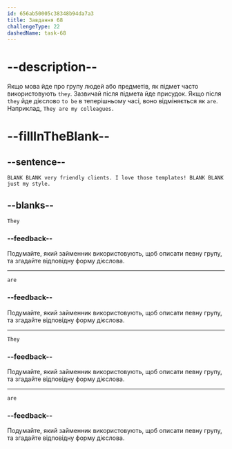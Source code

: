 ```yaml
---
id: 656ab50005c38348b94da7a3
title: Завдання 68
challengeType: 22
dashedName: task-68
---
```


# --description--

Якщо мова йде про групу людей або предметів, як підмет часто використовують `they`. Зазвичай після підмета йде присудок. Якщо після `they` йде дієслово `to be` в теперішньому часі, воно відміняється як `are`. Наприклад, `They are my colleagues.`

# --fillInTheBlank--

## --sentence--

`BLANK BLANK very friendly clients. I love those templates! BLANK BLANK just my style.`

## --blanks--

`They`

### --feedback--

Подумайте, який займенник використовують, щоб описати певну групу, та згадайте відповідну форму дієслова.

---

`are`

### --feedback--

Подумайте, який займенник використовують, щоб описати певну групу, та згадайте відповідну форму дієслова.

---

`They`

### --feedback--

Подумайте, який займенник використовують, щоб описати певну групу, та згадайте відповідну форму дієслова.

---

`are`

### --feedback--

Подумайте, який займенник використовують, щоб описати певну групу, та згадайте відповідну форму дієслова.
